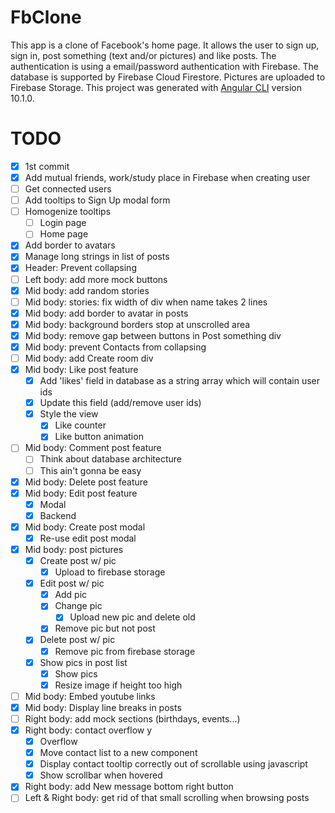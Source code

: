 # FbClone

This app is a clone of Facebook's home page. It allows the user to sign up, sign in, post something (text and/or pictures) and like posts.
The authentication is using a email/password authentication with Firebase.
The database is supported by Firebase Cloud Firestore.
Pictures are uploaded to Firebase Storage.
This project was generated with [Angular CLI](https://github.com/angular/angular-cli) version 10.1.0.

# TODO
- [x] 1st commit
- [x] Add mutual friends, work/study place in Firebase when creating user
- [ ] Get connected users
- [ ] Add tooltips to Sign Up modal form
- [ ] Homogenize tooltips
    - [ ] Login page
    - [ ] Home page
- [x] Add border to avatars
- [x] Manage long strings in list of posts
- [x] Header: Prevent collapsing
- [ ] Left body: add more mock buttons
- [x] Mid body: add random stories
- [ ] Mid body: stories: fix width of div when name takes 2 lines
- [x] Mid body: add border to avatar in posts
- [x] Mid body: background borders stop at unscrolled area
- [x] Mid body: remove gap between buttons in Post something div
- [x] Mid body: prevent Contacts from collapsing
- [ ] Mid body: add Create room div
- [x] Mid body: Like post feature
    - [x] Add 'likes' field in database as a string array which will contain user ids
    - [x] Update this field (add/remove user ids)
    - [x] Style the view
        - [x] Like counter
        - [x] Like button animation
- [ ] Mid body: Comment post feature
    - [ ] Think about database architecture
    - [ ] This ain't gonna be easy
- [x] Mid body: Delete post feature
- [x] Mid body: Edit post feature
    - [x] Modal
    - [x] Backend
- [x] Mid body: Create post modal
    - [x] Re-use edit post modal
- [x] Mid body: post pictures
    - [x] Create post w/ pic
        - [x] Upload to firebase storage
    - [x] Edit post w/ pic
        - [x] Add pic
        - [x] Change pic
            - [x] Upload new pic and delete old
        - [x] Remove pic but not post
    - [x] Delete post w/ pic
        - [x] Remove pic from firebase storage
    - [x] Show pics in post list
        - [x] Show pics
        - [x] Resize image if height too high
- [ ] Mid body: Embed youtube links
- [x] Mid body: Display line breaks in posts
- [ ] Right body: add mock sections (birthdays, events...)
- [x] Right body: contact overflow y
    - [x] Overflow
    - [x] Move contact list to a new component
    - [x] Display contact tooltip correctly out of scrollable using javascript
    - [x] Show scrollbar when hovered
- [x] Right body: add New message bottom right button
- [ ] Left & Right body: get rid of that small scrolling when browsing posts